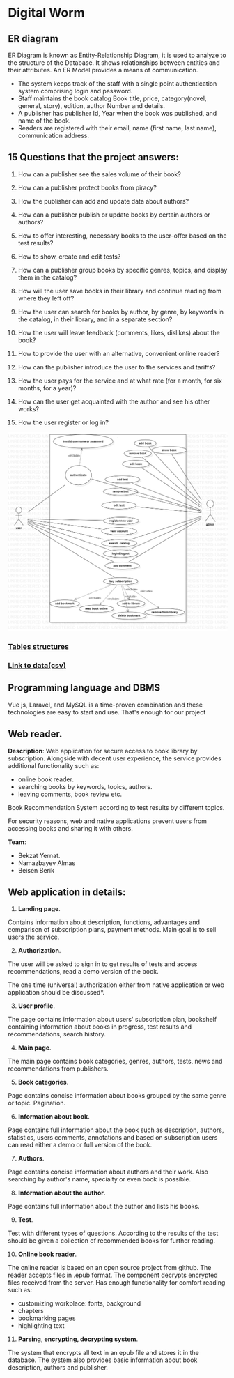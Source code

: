 # Digital Worm
## ER diagram
ER Diagram is known as Entity-Relationship Diagram, it is used to analyze to the structure of the Database. It shows relationships between entities and their attributes. An ER Model provides a means of communication.
- The system keeps track of the staff with a single point authentication system comprising login and password.
- Staff maintains the book catalog  Book title, price, category(novel, general, story), edition, author Number and details.
- A publisher has publisher Id, Year when the book was published, and name of the book.
- Readers are registered with their  email, name (first name, last name), communication address. 

## 15 Questions that the project answers:

1. How can a publisher see the sales volume of their book?

2. How can a publisher protect books from piracy?

3. How the publisher can add and update data about authors?

4. How can a publisher publish or update books by certain authors or authors?

5. How to offer interesting, necessary books to the user-offer based on the test results?

6. How to show,  create and edit tests?

7. How can a publisher group books by specific genres, topics, and display them in the catalog?

8. How will the user save books in their library and continue reading from where they left off?

9. How the user can search for books by author, by genre, by keywords in the catalog, in their library, and in a separate section?

10. How the user will leave feedback (comments, likes, dislikes) about the book?

11. How to provide the user with an alternative, convenient online reader?

12. How can the publisher introduce the user to the services and tariffs? 

13. How the user pays for the service and at what rate (for a month, for six months, for a year)?

14. How can the user get acquainted with the author and see his other works?

15. How the user register or log in? 

![alt text](https://github.com/29DigitSoftware/DigitalWorm/blob/main/29Digit-UseCase-UML.png.)

### [Tables structures](https://github.com/29DigitSoftware/DigitalWorm/blob/main/Database%20Schema)

### [Link to data(csv)](https://github.com/29DigitSoftware/DigitalWorm/tree/main/data(csv))

## Programming language and DBMS

Vue js, Laravel, and MySQL is a time-proven combination and these technologies are easy to start and use. That's enough for our project

## Web reader.

**Description**:
	Web application for secure access to book library by subscription. Alongside with decent user experience, the service provides additional functionality such as:
- online book reader.
- searching books by keywords, topics, authors.
- leaving comments, book review etc.

Book Recommendation System according to test results by different topics. 

For security reasons, web and native applications prevent users from accessing books and sharing it with others.

**Team**:
 - Bekzat Yernat.
 - Namazbayev Almas
 - Beisen Berik

## Web application in details:
1. **Landing page**.

Contains information about description, functions, advantages and comparison of subscription plans, payment methods. Main goal is to sell users the service.

2. **Authorization**.

The user will be asked to sign in to get results of tests and access recommendations, read a demo version of the book. 

The one time (universal) authorization either from native application or web application should be discussed*. 

3. **User profile**.

The page contains information about users' subscription plan, bookshelf containing information about books in progress, test results and recommendations, search history.

4. **Main page**.

The main page contains book categories, genres, authors, tests, news and recommendations from publishers.

5. **Book categories**.

Page contains concise information about books grouped by the same genre or topic. Pagination.

6. **Information about book**.

Page contains full information about the book such as description, authors, statistics, users comments, annotations and based on subscription users can read either a demo or full version of the book. 

7. **Authors**.

Page contains concise information about authors and their work. Also searching by author's name, specialty or even book is possible.

8. **Information about the author**.

Page contains full information about the author and lists his books.

9. **Test**.

Test with different types of questions. According to the results of the test should be given a collection of recommended books for further reading.

10. **Online book reader**.

The online reader is based on an open source project from github. The reader accepts files in .epub format. The component decrypts encrypted files received from the server. Has enough functionality for comfort reading such as: 
- customizing workplace: fonts, background
- chapters
- bookmarking pages
- highlighting text

11. **Parsing, encrypting, decrypting system**.

The system that encrypts all text in an epub file and stores it in the database. The system also provides basic information about book description, authors and publisher.
